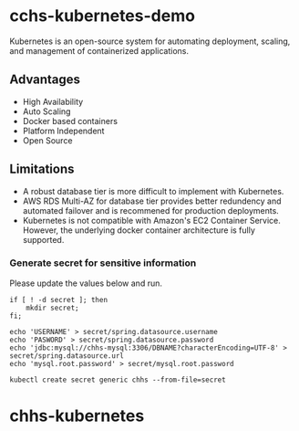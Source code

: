 # cchs-kubernetes-demo 



Kubernetes is an open-source system for automating deployment, scaling, and management of containerized applications.

## Advantages
- High Availability
- Auto Scaling
- Docker based containers 
- Platform Independent 
- Open Source


## Limitations
- A robust database tier is more difficult to implement with Kubernetes.  
- AWS RDS Multi-AZ for database tier provides better redundency and automated failover and is recommened for production deployments.
- Kubernetes is not compatible with Amazon's EC2 Container Service. However, the underlying docker container architecture is fully supported. 


### Generate secret for sensitive information

Please update the values below and run. 

```
if [ ! -d secret ]; then
    mkdir secret;
fi;

echo 'USERNAME' > secret/spring.datasource.username
echo 'PASWORD' > secret/spring.datasource.password
echo 'jdbc:mysql://chhs-mysql:3306/DBNAME?characterEncoding=UTF-8' > secret/spring.datasource.url
echo 'mysql.root.password' > secret/mysql.root.password

kubectl create secret generic chhs --from-file=secret
```

# chhs-kubernetes
